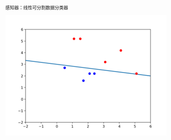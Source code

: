 感知器：线性可分割数据分类器

![Alt Text](https://github.com/matianjun1/machine-learning/blob/master/Perceptron/perceptron.png)
